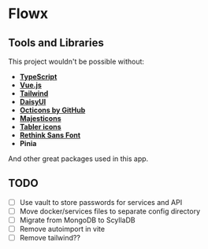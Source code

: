 # Flowx

## Tools and Libraries

This project wouldn't be possible without:

- [**TypeScript**](https://www.typescriptlang.org)
- [**Vue.js**](https://vuejs.org)
- [**Tailwind**](https://tailwindcss.com)
- [**DaisyUI**](https://daisyui.com)
- [**Octicons by GitHub**](https://github.com/primer/octicons)
- [**Majesticons**](https://github.com/halfmage)
- [**Tabler icons**](https://github.com/tabler/tabler-icons)
- [**Rethink Sans Font**](https://fonts.google.com/specimen/Rethink+Sans/about?query=rethink+sans)
- **Pinia**

And other great packages used in this app.

## TODO

- [ ] Use vault to store passwords for services and API
- [ ] Move docker/services files to separate config directory
- [ ] Migrate from MongoDB to ScyllaDB
- [ ] Remove autoimport in vite
- [ ] Remove tailwind??
